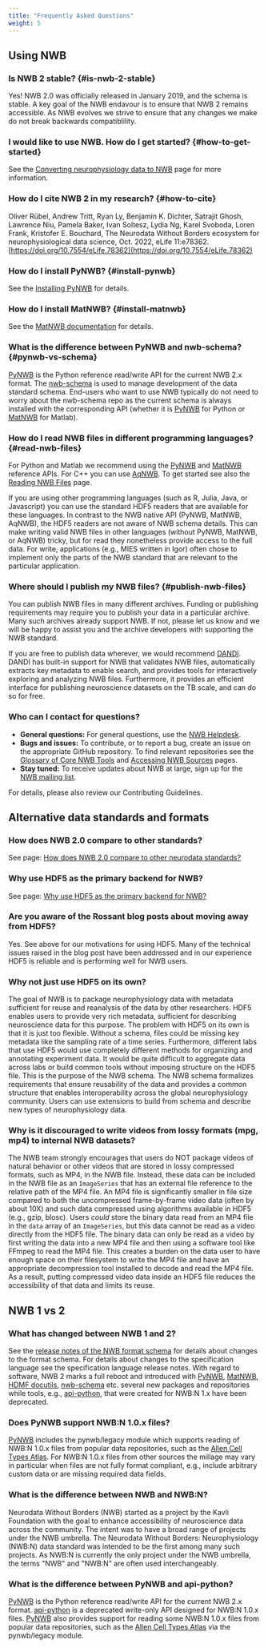 ```yaml
---
title: "Frequently Asked Questions"
weight: 5
---
```


## Using NWB


### Is NWB 2 stable? {#is-nwb-2-stable}

Yes! NWB 2.0 was officially released in January 2019, and the schema is stable. A key goal of the NWB endavour is to ensure that NWB 2 remains accessible. As NWB evolves we strive to ensure that any changes we make do not break backwards compatiblility.

### I would like to use NWB. How do I get started? {#how-to-get-started}

See the [Converting neurophysiology data to NWB](/converting-data-to-nwb/) page for more information.

### How do I cite NWB 2 in my research? {#how-to-cite}

Oliver Rübel, Andrew Tritt, Ryan Ly, Benjamin K. Dichter, Satrajit Ghosh, Lawrence Niu, Pamela Baker, Ivan Soltesz, Lydia Ng, Karel Svoboda, Loren Frank, Kristofer E. Bouchard, The Neurodata Without Borders ecosystem for neurophysiological data science, Oct. 2022, eLife 11:e78362. [https://doi.org/10.7554/eLife.78362](https://doi.org/10.7554/eLife.78362)

### How do I install PyNWB? {#install-pynwb}

See the [Installing PyNWB](https://pynwb.readthedocs.io/en/stable/install_users.html) for details.

### How do I install MatNWB? {#install-matnwb}

See the [MatNWB documentation](https://matnwb.readthedocs.io/en/latest/pages/getting_started/installation_users.html) for details.

### What is the difference between PyNWB and nwb-schema? {#pynwb-vs-schema}

[PyNWB](https://pynwb.readthedocs.io/en/stable/) is the Python reference read/write API for the current NWB 2.x format. The [nwb-schema](https://github.com/NeurodataWithoutBorders/nwb-schema/) is used to manage development of the data standard schema. End-users who want to use NWB typically do not need to worry about the nwb-schema repo as the current schema is always installed with the corresponding API (whether it is [PyNWB](https://pynwb.readthedocs.io/en/stable/) for Python or [MatNWB](https://matnwb.readthedocs.io/en/latest/) for Matlab).

### How do I read NWB files in different programming languages? {#read-nwb-files}

For Python and Matlab we recommend using the [PyNWB](https://pynwb.readthedocs.io/en/stable/) and [MatNWB](https://matnwb.readthedocs.io/en/latest/) reference APIs. For C++ you can use [AqNWB](https://neurodatawithoutborders.github.io/aqnwb/read_page.html). To get started see also the [Reading NWB Files](https://nwb-overview.readthedocs.io/en/latest/file_read/file_read.html) page.

If you are using other programming languages (such as R, Julia, Java, or Javascript) you can use the standard HDF5 readers that are available for these languages. In contrast to the NWB native API (PyNWB, MatNWB, AqNWB), the HDF5 readers are not aware of NWB schema details. This can make writing valid NWB files in other languages (without PyNWB, MatNWB, or AqNWB) tricky, but for read they nonetheless provide access to the full data. For write, applications (e.g., MIES written in Igor) often chose to implement only the parts of the NWB standard that are relevant to the particular application.

### Where should I publish my NWB files? {#publish-nwb-files}

You can publish NWB files in many different archives. Funding or publishing requirements may require you to publish your data in a particular archive. Many such archives already support NWB. If not, please let us know and we will be happy to assist you and the archive developers with supporting the NWB standard.

If you are free to publish data wherever, we would recommend [DANDI](https://dandiarchive.org/). DANDI has built-in support for NWB that validates NWB files, automatically extracts key metadata to enable search, and provides tools for interactively exploring and analyzing NWB files. Furthermore, it provides an efficient interface for publishing neuroscience datasets on the TB scale, and can do so for free.

### Who can I contact for questions?

- **General questions:** For general questions, use the [NWB Helpdesk](https://github.com/dandi/helpdesk/discussions/).
- **Bugs and issues:** To contribute, or to report a bug, create an issue on the appropriate GitHub repository. To find relevant repositories see the [Glossary of Core NWB Tools](/tools/core/) and [Accessing NWB Sources](https://nwb-overview.readthedocs.io/en/latest/nwb_source_codes.html) pages.
- **Stay tuned:** To receive updates about NWB at large, sign up for the [NWB mailing list](https://mailchi.mp/fe2a9bc55a1a/nwb-signup/).

For details, please also review our Contributing Guidelines.

## Alternative data standards and formats

### How does NWB 2.0 compare to other standards?

See page: [How does NWB 2.0 compare to other neurodata standards?](/faq/comparison_to_other_standards/)

### Why use HDF5 as the primary backend for NWB?

See page: [Why use HDF5 as the primary backend for NWB?](/faq/why_hdf5/)

### Are you aware of the Rossant blog posts about moving away from HDF5?

Yes. See above for our motivations for using HDF5. Many of the technical issues raised in the blog post have been addressed and in our experience HDF5 is reliable and is performing well for NWB users.

### Why not just use HDF5 on its own?

The goal of NWB is to package neurophysiology data with metadata sufficient for reuse and reanalysis of the data by other researchers. HDF5 enables users to provide very rich metadata, sufficient for describing neuroscience data for this purpose. The problem with HDF5 on its own is that it is just too flexible. Without a schema, files could be missing key metadata like the sampling rate of a time series. Furthermore, different labs that use HDF5 would use completely different methods for organizing and annotating experiment data. It would be quite difficult to aggregate data across labs or build common tools without imposing structure on the HDF5 file. This is the purpose of the NWB schema. The NWB schema formalizes requirements that ensure reusability of the data and provides a common structure that enables interoperability across the global neurophysiology community. Users can use extensions to build from schema and describe new types of neurophysiology data.

### Why is it discouraged to write videos from lossy formats (mpg, mp4) to internal NWB datasets?

The NWB team strongly encourages that users do NOT package videos of natural behavior or other videos that are stored in lossy compressed formats, such as MP4, in the NWB file. Instead, these data can be included in the NWB file as an `ImageSeries` that has an external file reference to the relative path of the MP4 file. An MP4 file is significantly smaller in file size compared to both the uncompressed frame-by-frame video data (often by about 10X) and such data compressed using algorithms available in HDF5 (e.g., gzip, blosc). Users _could_ store the binary data read from an MP4 file in the `data` array of an `ImageSeries`, but this data cannot be read as a video directly from the HDF5 file. The binary data can only be read as a video by first writing the data into a new MP4 file and then using a software tool like FFmpeg to read the MP4 file. This creates a burden on the data user to have enough space on their filesystem to write the MP4 file and have an appropriate decompression tool installed to decode and read the MP4 file. As a result, putting compressed video data inside an HDF5 file reduces the accessibility of that data and limits its reuse.

## NWB 1 vs 2

### What has changed between NWB 1 and 2?

See the [release notes of the NWB format schema](http://nwb-schema.readthedocs.io/en/latest/format_release_notes.html) for details about changes to the format schema. For details about changes to the specification language see the specification language release notes. With regard to software, NWB 2 marks a full reboot and introduced with [PyNWB](https://pynwb.readthedocs.io/en/stable/), [MatNWB](https://matnwb.readthedocs.io/en/latest/), [HDMF docutils](https://github.com/hdmf-dev/hdmf-docutils/), [nwb-schema](https://nwb-schema.readthedocs.io/en/latest/) etc. several new packages and repositories while tools, e.g., [api-python](https://neurodatawithoutborders.github.io/api-python/build/html/api_usage.html), that were created for NWB:N 1.x have been deprecated.

### Does PyNWB support NWB:N 1.0.x files?

[PyNWB](https://pynwb.readthedocs.io/en/stable/) includes the pynwb/legacy module which supports reading of NWB:N 1.0.x files from popular data repositories, such as the [Allen Cell Types Atlas](http://celltypes.brain-map.org/). For NWB:N 1.0.x files from other sources the millage may vary in particular when files are not fully format compliant, e.g., include arbitrary custom data or are missing required data fields.

### What is the difference between NWB and NWB:N?

Neurodata Without Borders (NWB) started as a project by the Kavli Foundation with the goal to enhance accessibility of neuroscience data across the community. The intent was to have a broad range of projects under the NWB umbrella. The Neurodata Without Borders: Neurophysiology (NWB:N) data standard was intended to be the first among many such projects. As NWB:N is currently the only project under the NWB umbrella, the terms "NWB" and "NWB:N" are often used interchangeably.

### What is the difference between PyNWB and api-python?

[PyNWB](https://pynwb.readthedocs.io/en/stable/) is the Python reference read/write API for the current NWB 2.x format. [api-python](https://neurodatawithoutborders.github.io/api-python/build/html/api_usage.html) is a deprecated write-only API designed for NWB:N 1.0.x files. [PyNWB](https://pynwb.readthedocs.io/en/stable/) also provides support for reading some NWB:N 1.0.x files from popular data repositories, such as the [Allen Cell Types Atlas](http://celltypes.brain-map.org/) via the pynwb/legacy module.

